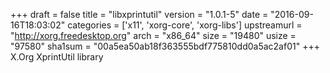 +++
draft = false
title = "libxprintutil"
version = "1.0.1-5"
date = "2016-09-16T18:03:02"
categories = ['x11', 'xorg-core', 'xorg-libs']
upstreamurl = "http://xorg.freedesktop.org"
arch = "x86_64"
size = "19480"
usize = "97580"
sha1sum = "00a5ea50ab18f363555bdf775810dd0a5ac2af01"
+++
X.Org XprintUtil library